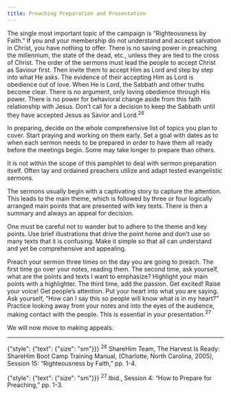```yaml
---
title: Preaching Preparation and Presentation
---
```


The single most important topic of the campaign is “Righteousness by Faith.” If you and your membership do not understand and accept salvation in Christ, you have nothing to offer. There is no saving power in preaching the millennium, the state of the dead, etc., unless they are tied to the cross of Christ. The order of the sermons must lead the people to accept Christ as Saviour first. Then invite them to accept Him as Lord and step by step into what He asks. The evidence of their accepting Him as Lord is obedience out of love. When He is Lord, the Sabbath and other truths become clear. There is no argument, only loving obedience through His power. There is no power for behavioral change aside from this faith relationship with Jesus. Don’t call for a decision to keep the Sabbath until they have accepted Jesus as Savior and Lord.<sup>26</sup>

In preparing, decide on the whole comprehensive list of topics you plan to cover. Start praying and working on them early. Set a goal with dates as to when each sermon needs to be prepared in order to have them all ready before the meetings begin. Some may take longer to prepare than others.

It is not within the scope of this pamphlet to deal with sermon preparation itself. Often lay and ordained preachers utilize and adapt tested evangelistic sermons.

The sermons usually begin with a captivating story to capture the attention. This leads to the main theme, which is followed by three or four logically arranged main points that are presented with key texts. There is then a summary and always an appeal for decision.

One must be careful not to wander but to adhere to the theme and key points. Use brief illustrations that drive the point home and don’t use so many texts that it is confusing. Make it simple so that all can understand and yet be comprehensive and appealing.

Preach your sermon three times on the day you are going to preach. The first time go over your notes, reading them. The second time, ask yourself, what are the points and texts I want to emphasize? Highlight your main points with a highlighter. The third time, add the passion. Get excited! Raise your voice! Get people’s attention. Put your heart into what you are saying. Ask yourself, “How can I say this so people will know what is in my heart?” Practice looking away from your notes and into the eyes of the audience, making contact with the people. This is essential in your presentation.<sup>27</sup>

We will now move to making appeals.

---

{"style": {"text": {"size": "sm"}}}
<sup>26</sup> ShareHim Team, The Harvest Is Ready: ShareHim Boot Camp Training Manual, (Charlotte, North Carolina, 2005), Session 15: “Righteousness by Faith,” pp. 1-4.

{"style": {"text": {"size": "sm"}}}
<sup>27</sup> Ibid., Session 4: “How to Prepare for Preaching,” pp. 1-3.